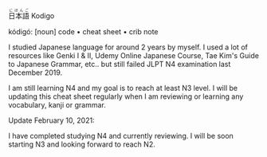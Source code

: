 <ruby>日本語<rt>にほんご</rt></ruby> Kodigo

kódigó: [noun] code • cheat sheet • crib note

I studied Japanese language for around 2 years by myself. I used a lot of resources like Genki I & II, Udemy Online Japanese Course, Tae Kim's Guide to Japanese Grammar, etc.. but still failed JLPT N4 examination last December 2019.

I am still learning N4 and my goal is to reach at least N3 level. I will be updating this cheat sheet regularly when I am reviewing or learning any vocabulary, kanji or grammar.

Update February 10, 2021:

I have completed studying N4 and currently reviewing. I will be soon starting N3 and looking forward to reach N2.
